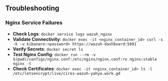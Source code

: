 ## Troubleshooting

### Nginx Service Failures
- **Check Logs**: `docker service logs wazuh_nginx`
- **Validate Connectivity**: `docker exec -it <nginx_container_id> curl -s -k -u kibanaro:<password> https://wazuh-dashboard:5601`
- **Verify Secrets**: `docker secret ls`
- **Test Nginx Config**: `docker run --rm -v $(pwd)/configs/nginx.conf:/etc/nginx/nginx.conf:ro nginx:stable nginx -t`
- **Check Certificates**: `docker exec -it <nginx_container_id> ls -l /etc/letsencrypt/live/cires-wazuh-yahya.work.gd`
